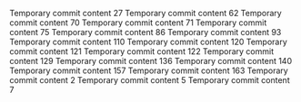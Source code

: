 Temporary commit content 27
Temporary commit content 62
Temporary commit content 70
Temporary commit content 71
Temporary commit content 75
Temporary commit content 86
Temporary commit content 93
Temporary commit content 110
Temporary commit content 120
Temporary commit content 121
Temporary commit content 122
Temporary commit content 129
Temporary commit content 136
Temporary commit content 140
Temporary commit content 157
Temporary commit content 163
Temporary commit content 2
Temporary commit content 5
Temporary commit content 7
